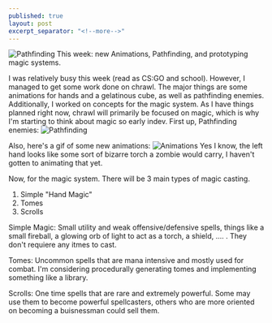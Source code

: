 ```yaml
---
published: true
layout: post
excerpt_separator: "<!--more-->"
---
```


![Pathfinding](http://i.imgur.com/i3qcC3D.gif)
This week: new Animations, Pathfinding, and prototyping magic systems.

<!--excerpt-->

I was relatively busy this week (read as CS:GO and school). However, I managed to get some work done on chrawl. The major things are some animations for hands and a gelatinous cube, as well as pathfinding enemies. Additionally, I worked on concepts for the magic system. As I have things planned right now, chrawl will primarily be focused on magic, which is why I'm starting to think about magic so early indev. 
First up, Pathfinding enemies:
![Pathfinding](http://i.imgur.com/i3qcC3D.gif)

Also, here's a gif of some new animations:
![Animations](http://i.imgur.com/qkkBV4M.gif)
Yes I know, the left hand looks like some sort of bizarre torch a zombie would carry, I haven't gotten to animating that yet.

Now, for the magic system. There will be 3 main types of magic casting.
1. Simple "Hand Magic"
2. Tomes
3. Scrolls


Simple Magic: Small utility and weak offensive/defensive spells, things like a small fireball, a glowing orb of light to act as a torch, a shield, .... . They don't requiere any itmes to cast.

Tomes: Uncommon spells that are mana intensive and mostly used for combat. I'm considering  procedurally generating tomes and implementing something like a library.

Scrolls: One time spells that are rare and extremely powerful. Some may use them to become powerful spellcasters, others who are more oriented on becoming a buisnessman could sell them.